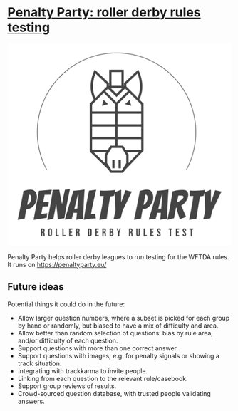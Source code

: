 # [Penalty Party: roller derby rules testing](https://penaltyparty.eu/)

![Penalty party logo](https://github.com/mxsasha/penaltyparty/blob/main/penaltyparty/static/logo.png?raw=true)

Penalty Party helps roller derby leagues to run testing for
the WFTDA rules. It runs on https://penaltyparty.eu/

## Future ideas

Potential things it could do in the future:

* Allow larger question numbers, where a subset is picked for each group 
 by hand or randomly, but biased to have a mix of difficulty and area.
* Allow better than random selection of questions: bias by rule area,
  and/or difficulty of each question.
* Support questions with more than one correct answer.
* Support questions with images, e.g. for penalty signals or showing a track situation.
* Integrating with trackkarma to invite people.
* Linking from each question to the relevant rule/casebook.
* Support group reviews of results.
* Crowd-sourced question database, with trusted people validating answers.
